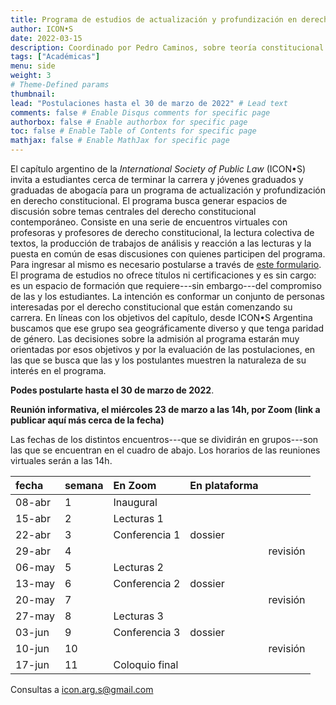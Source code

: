 ```yaml
---
title: Programa de estudios de actualización y profundización en derecho constitucional 
author: ICON•S
date: 2022-03-15
description: Coordinado por Pedro Caminos, sobre teoría constitucional
tags: ["Académicas"]
menu: side 
weight: 3
# Theme-Defined params
thumbnail: 
lead: "Postulaciones hasta el 30 de marzo de 2022" # Lead text
comments: false # Enable Disqus comments for specific page
authorbox: false # Enable authorbox for specific page
toc: false # Enable Table of Contents for specific page
mathjax: false # Enable MathJax for specific page
---
```


El capítulo argentino de la *International Society of Public Law* (ICON•S) invita a estudiantes cerca de terminar la carrera y jóvenes graduados y graduadas de abogacía para un programa de actualización y profundización en derecho constitucional. El programa busca generar espacios de discusión sobre temas centrales del derecho constitucional contemporáneo. Consiste en una serie de encuentros virtuales con profesoras y profesores de derecho constitucional, la lectura colectiva de textos, la producción de trabajos de análisis y reacción a las lecturas y la puesta en común de esas discusiones con quienes participen del programa. Para ingresar al mismo es necesario postularse a través de [este formulario](https://docs.google.com/forms/d/12z9PtqwVOce3uc4bnjCvEH5GDKx1i15n3E04oFFbSY8/edit). El programa de estudios no ofrece títulos ni certificaciones y es sin cargo: es un espacio de formación que requiere---sin embargo---del compromiso de las y los estudiantes. La intención es conformar un conjunto de personas interesadas por el derecho constitucional que están comenzando su carrera. En líneas con los objetivos del capítulo, desde ICON•S Argentina buscamos que ese grupo sea geográficamente diverso y que tenga paridad de género. Las decisiones sobre la admisión al programa estarán muy orientadas por esos objetivos y por la evaluación de las postulaciones, en las que se busca que las y los postulantes muestren la naturaleza de su interés en el programa.

**Podes postularte hasta el 30 de marzo de 2022**. 

**Reunión informativa, el miércoles 23 de marzo a las 14h, por Zoom (link a publicar aquí más cerca de la fecha)**

Las fechas de los distintos encuentros---que se dividirán en grupos---son las que se encuentran en el cuadro de abajo. Los horarios de las reuniones virtuales serán a las 14h. 


| fecha  | semana | En Zoom        | En plataforma |          |
|:-------|:-------|:---------------|:--------------|:---------|
| 08-abr | 1      | Inaugural      |               |          |
| 15-abr | 2      | Lecturas 1     |               |          |
| 22-abr | 3      | Conferencia 1  | dossier       |          |
| 29-abr | 4      |                |               | revisión |
| 06-may | 5      | Lecturas 2     |               |          |
| 13-may | 6      | Conferencia 2  | dossier       |          |
| 20-may | 7      |                |               | revisión |
| 27-may | 8      | Lecturas 3     |               |          |
| 03-jun | 9      | Conferencia 3  | dossier       |          |
| 10-jun | 10     |                |               | revisión |
| 17-jun | 11     | Coloquio final |               |          |

Consultas a icon.arg.s@gmail.com 